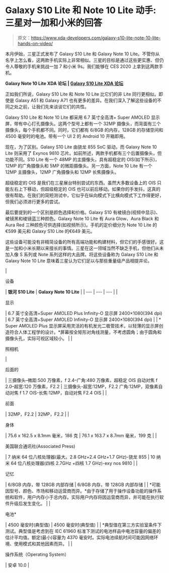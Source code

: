 # Galaxy S10 Lite 和 Note 10 Lite 动手:三星对一加和小米的回答

> 原文：<https://www.xda-developers.com/galaxy-s10-lite-note-10-lite-hands-on-video/>

本月伊始，三星正式发布了 Galaxy S10 Lite 和 Galaxy Note 10 Lite。不管你从名字上怎么看，这两款手机实际上非常相似。三星的目标是通过这些更实惠、但仍令人尊敬的手机来挑战一加 7 和小米 9s。我们能够在 CES 2020 上拿到这两款手机。

**Galaxy Note 10 Lite XDA 论坛 | [Galaxy S10 Lite XDA 论坛](https://forum.xda-developers.com/galaxy-s10-lite)**

正如我们所说，Galaxy S10 Lite 和 Note 10 Lite 比它们的非 Lite 同行更相似。即使是 Galaxy A51 和 Galaxy A71 也有更多的差异。在我们深入了解这些设备的不同之处之前，让我们先来谈谈它们的共性。

Galaxy S10 Lite 和 Note 10 Lite 都采用 6.7 英寸全高清+ Super AMOLED 显示屏，带有中心打孔摄像头。这两个型号上都有一个 32MP 摄像头，而背面有三个摄像头，每个手机都不同。同时，它们都有 6/8GB 的内存，128GB 的存储空间和 4500 毫安时的电池。带有一个 UI 2 的 Android 10 开箱即用。

现在，为了区别。Galaxy S10 Lite 由骁龙 855 SoC 驱动，而 Galaxy Note 10 Lite 则采用了 Exynos 9810 芯片。如前所述，两款手机都有三个后置摄像头，但功能不同。S10 Lite 有一个 48MP 的主摄像头，具有超稳定的 OIS(如下所示)，12MP 的广角摄像头和 5MP 的微距摄像头。另一方面，Note 10 Lite 有一个 12MP 主摄像头，12MP 广角摄像头和 12MP 长焦摄像头。

超级稳定的 OIS 是我们在三星展台特别尝试的东西。虽然大多数设备上的 OIS 只能左右上下移动，但超级稳定的 OIS 也可以前后移动。如果你的手发抖，这真的很有帮助。在我们的简短测试中，它似乎在纵向模式下比横向模式下工作得更好，但我们必须进行更多的尝试。

最后要提到的一个区别是颜色选择和价格。Galaxy S10 有棱镜白(视频中显示)、棱镜黑和棱镜蓝三种颜色。Galaxy Note 10 Lite 有 Aura Glow、Aura Black 和 Aura Red 三种颜色可供选择(如视频所示)。手机的定价细分为 Note 10 Lite 的€599 美元和 Galaxy S10 Lite 的€649 美元。

这些设备可能没有非精简设备的所有高端功能和构建材料，但它们的手感很好。这是一加和小米长期以来擅长的事情。三星在这一领域当然不缺乏手机，但他们从未加入像 S 系列或 Note 系列这样的大品牌。将这些设备称为 Galaxy S10 Lite 和 Galaxy Note 10 Lite 意味着三星认为它们足以与那些重量级产品相提并论。

| 

设备

 | **银河 S10 Lite** | **Galaxy Note 10 Lite** |
| --- | --- | --- |
| 

显示

 | 6.7 英寸全高清+Super AMOLED Plus Infinity-O 显示屏 2400×1080(394 dpi) | 6.7 英寸全高清+Super AMOLED Infinity-O 显示屏 2400×1080(394 dpi) |
| * Super AMOLED Plus 显示屏采用灵活的有机发光二极管技术，以轻薄的显示屏创造符合人体工程学的设计。*屏幕按全矩形对角线测量，不考虑圆角；由于圆角和摄像头孔，实际可视区域较小。 |
| 

照相机

 | 

后面的

 | 三摄像头–微距:500 万像素，f 2.4–广角:480 万像素，超稳定 OIS 自动对焦 f 2.0–超宽:120 万像素，F2.2 | 三摄像头-超宽:12MP，F2.2 广角:12MP，双像素自动对焦 f 1.7 OIS-长焦:12MP，自动对焦 F2.4 OIS |
| 

前面

 | 32MP，F2.2 | 32MP，F2.2 |
| 

身体

 | 75.6 x 162.5 x 8.1mm 毫米，186 克 | 76.1 x 163.7 x 8.7mm 毫米，199 克 |
| 

美国联合通讯社(Associated Press)

 | 7 纳米 64 位八核处理器(最大。2.8 GHz+2.4 GHz+1.7 GHz)-骁龙 855 | 10 纳米 64 位八核处理器(四核 2.7GHz +四核 1.7 GHz)-exy nos 9810 |
| 

记忆

 | 6/8GB 内存，带 128GB 内部存储 | 6/8GB 内存，带 128GB 内部存储 |
| *可能因型号、颜色、市场和移动运营商而异。*由于存储了用于操作设备功能的操作系统和软件，用户内存小于总内存。实际用户内存将因运营商而异，并可能在执行软件升级后发生变化。 |
| 

电池*

 | 4500 毫安时(典型值) | 4500 毫安时(典型值) |
| *典型值在第三方实验室条件下测试。典型值是考虑到在 IEC 61960 标准下测试的电池样品中电池容量的偏差的估计平均值。额定(最小)容量为 4370 毫安时。实际电池续航时间可能因网络环境、使用模式和其他因素而异。 |
| 

操作系统（Operating System）

 | 安卓 10.0 |